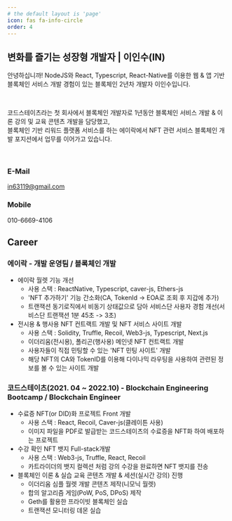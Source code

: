 ```yaml
---
# the default layout is 'page'
icon: fas fa-info-circle
order: 4
---
```


## 변화를 즐기는 성장형 개발자 | 이인수(IN)

안녕하십니까! NodeJS와 React, Typescript, React-Native를 이용한 웹 & 앱 기반 블록체인 서비스 개발 경험이 있는 블록체인 2년차 개발자 이인수입니다.

<br />

코드스테이츠라는 첫 회사에서 블록체인 개발자로 1년동안 블록체인 서비스 개발 & 이론 강의 및 교육 콘텐츠 개발을 담당했고,
<br />
블록체인 기반 리워드 플랫폼 서비스를 하는 에이락에서 NFT 관련 서비스 블록체인 개발 포지션에서 업무를 이어가고 있습니다.

<br />

### E-Mail

in63119@gmail.com

### Mobile

010-6669-4106

## Career

### 에이락 - 개발 운영팀 / 블록체인 개발
- 에이락 월렛 기능 개선
   - 사용 스택 : ReactNative, Typescript, caver-js, Ethers-js
   - 'NFT 추가하기' 기능 간소화(CA, TokenId -> EOA로 조회 후 지갑에 추가)
   - 트랜잭션 동기로직에서 비동기 상태값으로 담아 서비스단 사용자 경험 개선(서비스단 트랜잭션 1분 45초 -> 3초) 
- 전시용 & 행사용 NFT 컨트랙트 개발 및 NFT 서비스 사이트 개발
   - 사용 스택 : Solidity, Truffle, Recoil, Web3-js, Typescript, Next.js 
   - 이더리움(전시용), 폴리곤(행사용) 메인넷 NFT 컨트랙트 개발
   - 사용자들이 직접 민팅할 수 있는 'NFT 민팅 사이트' 개발 
   - 해당 NFT의 CA와 TokenID를 이용해 다이나믹 라우팅을 사용하여 관련된 정보를 볼 수 있는 사이트 개발

### 코드스테이츠(2021. 04 ~ 2022.10) - Blockchain Engineering Bootcamp / Blockchain Engineer
- 수료증 NFT(or DID)화 프로젝트 Front 개발
   - 사용 스택 : React, Recoil, Caver-js(클레이튼 사용)
   - 이미지 파일을 PDF로 발급받는 코드스테이츠의 수료증을 NFT화 하여 배포하는 프로젝트
- 수강 확인 NFT 뱃지 Full-stack개발
   - 사용 스택 : Web3-js, Truffle, React, Recoil
   - 카트라이더의 뱃지 컬렉션 처럼 강의 수강을 완료하면 NFT 뱃지를 전송
- 블록체인 이론 & 실습 교육 콘텐츠 개발 & 세션(실시간 강의) 진행
   - 이더리움 심플 월렛 개발 콘텐츠 제작(니모닉 월렛)
   - 합의 알고리즘 게임(PoW, PoS, DPoS) 제작
   - Geth를 활용한 프라이빗 블록체인 실습
   - 트랜잭션 모니터링 데몬 실습
 
